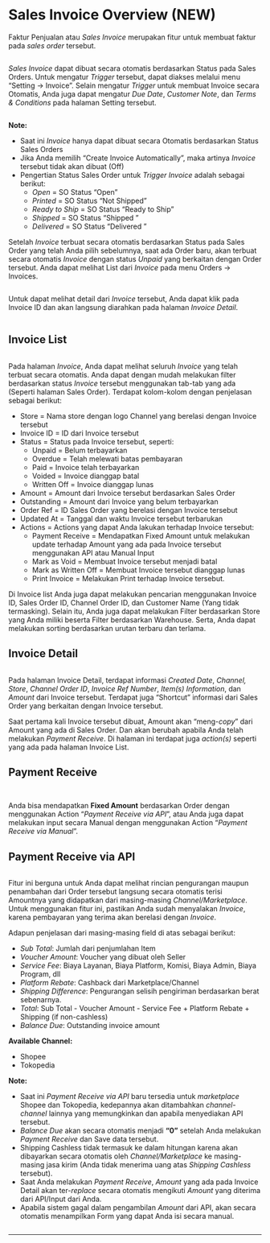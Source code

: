 # Sales Invoice Overview (NEW)

Faktur Penjualan atau _Sales Invoice_ merupakan fitur untuk membuat faktur pada _sales order_ tersebut.

<figure><img src="../.gitbook/assets/poo.png" alt=""><figcaption></figcaption></figure>

_Sales Invoice_ dapat dibuat secara otomatis berdasarkan Status pada Sales Orders. Untuk mengatur _Trigger_ tersebut, dapat diakses melalui menu “Setting -> Invoice”. Selain mengatur _Trigger_ untuk membuat Invoice secara Otomatis, Anda juga dapat mengatur _Due Date_, _Customer Note_, dan _Terms & Conditions_ pada halaman Setting tersebut.

<figure><img src="../.gitbook/assets/nmn (1).png" alt=""><figcaption></figcaption></figure>

**Note:**

* Saat ini _Invoice_ hanya dapat dibuat secara Otomatis berdasarkan Status Sales Orders
* Jika Anda memilih “Create Invoice Automatically”, maka artinya _Invoice_ tersebut tidak akan dibuat (Off)
* Pengertian Status Sales Order untuk _Trigger Invoice_ adalah sebagai berikut:
  * _Open_ = SO Status “Open”
  * _Printed_ = SO Status “Not Shipped”
  * _Ready to Ship_ = SO Status “Ready to Ship”
  * _Shipped_ = SO Status “Shipped ”
  * _Delivered_ = SO Status “Delivered ”

Setelah _Invoice_ terbuat secara otomatis berdasarkan Status pada Sales Order yang telah Anda pilih sebelumnya, saat ada Order baru, akan terbuat secara otomatis _Invoice_ dengan status _Unpaid_ yang berkaitan dengan Order tersebut. Anda dapat melihat List dari _Invoice_ pada menu Orders -> Invoices.

<figure><img src="../.gitbook/assets/vb.png" alt=""><figcaption></figcaption></figure>

Untuk dapat melihat detail dari _Invoice_ tersebut, Anda dapat klik pada Invoice ID dan akan langsung diarahkan pada halaman _Invoice Detail_.

<figure><img src="../.gitbook/assets/jk.png" alt=""><figcaption></figcaption></figure>

## **Invoice List**

<figure><img src="../.gitbook/assets/hj.png" alt=""><figcaption></figcaption></figure>

Pada halaman _Invoice_, Anda dapat melihat seluruh _Invoice_ yang telah terbuat secara otomatis. Anda dapat dengan mudah melakukan filter berdasarkan status _Invoice_ tersebut menggunakan tab-tab yang ada (Seperti halaman Sales Order). Terdapat kolom-kolom dengan penjelasan sebagai berikut:

* Store = Nama store dengan logo Channel yang berelasi dengan Invoice tersebut
* Invoice ID = ID dari Invoice tersebut
* Status = Status pada Invoice tersebut, seperti:
  * Unpaid = Belum terbayarkan
  * Overdue = Telah melewati batas pembayaran
  * Paid = Invoice telah terbayarkan
  * Voided = Invoice dianggap batal
  * Written Off = Invoice dianggap lunas
* Amount = Amount dari Invoice tersebut berdasarkan Sales Order
* Outstanding = Amount dari Invoice yang belum terbayarkan
* Order Ref = ID Sales Order yang berelasi dengan Invoice tersebut
* Updated At = Tanggal dan waktu Invoice tersebut terbarukan
* Actions = Actions yang dapat Anda lakukan terhadap Invoice tersebut:
  * Payment Receive = Mendapatkan Fixed Amount untuk melakukan update terhadap Amount yang ada pada Invoice tersebut menggunakan API atau Manual Input
  * Mark as Void = Membuat Invoice tersebut menjadi batal
  * Mark as Written Off = Membuat Invoice tersebut dianggap lunas
  * Print Invoice = Melakukan Print terhadap Invoice tersebut.

Di Invoice list Anda juga dapat melakukan pencarian menggunakan Invoice ID, Sales Order ID, Channel Order ID, dan Customer Name (Yang tidak termasking). Selain itu, Anda juga dapat melakukan Filter berdasarkan Store yang Anda miliki beserta Filter berdasarkan Warehouse. Serta, Anda dapat melakukan sorting berdasarkan urutan terbaru dan terlama.

## **Invoice Detail**

<figure><img src="../.gitbook/assets/xc (1).png" alt=""><figcaption></figcaption></figure>

Pada halaman Invoice Detail, terdapat informasi _Created Date_, _Channel, Store_, _Channel Order ID_, _Invoice Ref Number_, _Item(s) Information_, dan _Amount_ dari Invoice tersebut. Terdapat juga “Shortcut” informasi dari Sales Order yang berkaitan dengan Invoice tersebut.

Saat pertama kali Invoice tersebut dibuat, Amount akan “meng-_copy_” dari Amount yang ada di Sales Order. Dan akan berubah apabila Anda telah melakukan _Payment Receive_. Di halaman ini terdapat juga _action(s)_ seperti yang ada pada halaman Invoice List.

## **Payment Receive**

<figure><img src="../.gitbook/assets/fd.png" alt=""><figcaption></figcaption></figure>

<figure><img src="../.gitbook/assets/vvf.png" alt=""><figcaption></figcaption></figure>

Anda bisa mendapatkan **Fixed Amount** berdasarkan Order dengan menggunakan Action “_Payment Receive via API_”, atau Anda juga dapat melakukan input secara Manual dengan menggunakan Action “_Payment Receive via Manual_”.

## **Payment Receive via API**

<figure><img src="../.gitbook/assets/dcv.png" alt=""><figcaption></figcaption></figure>

Fitur ini berguna untuk Anda dapat melihat rincian pengurangan maupun penambahan dari Order tersebut langsung secara otomatis terisi Amountnya yang didapatkan dari masing-masing _Channel/Marketplace_. Untuk menggunakan fitur ini, pastikan Anda sudah menyalakan _Invoice_, karena pembayaran yang terima akan berelasi dengan _Invoice_.

Adapun penjelasan dari masing-masing field di atas sebagai berikut:

* _Sub Total_: Jumlah dari penjumlahan Item
* _Voucher Amount_: Voucher yang dibuat oleh Seller
* _Service Fee_: Biaya Layanan, Biaya Platform, Komisi, Biaya Admin, Biaya Program, dll
* _Platform Rebate_: Cashback dari Marketplace/Channel
* _Shipping Difference_: Pengurangan selisih pengiriman berdasarkan berat sebenarnya.
* _Total_: Sub Total - Voucher Amount - Service Fee + Platform Rebate + Shipping (if non-cashless)
* _Balance Due_: Outstanding invoice amount

**Available Channel:**

* Shopee
* Tokopedia

**Note:**

* Saat ini _Payment Receive via API_ baru tersedia untuk _marketplace_ Shopee dan Tokopedia, kedepannya akan ditambahkan _channel-channel_ lainnya yang memungkinkan dan apabila menyediakan API tersebut.
* _Balance Due_ akan secara otomatis menjadi **“0”** setelah Anda melakukan _Payment Receive_ dan Save data tersebut.
* Shipping Cashless tidak termasuk ke dalam hitungan karena akan dibayarkan secara otomatis oleh _Channel/Marketplace_ ke masing-masing jasa kirim (Anda tidak menerima uang atas _Shipping Cashless_ tersebut).
* Saat Anda melakukan _Payment Receive_, _Amount_ yang ada pada Invoice Detail akan ter-_replace_ secara otomatis mengikuti _Amount_ yang diterima dari API/Input dari Anda.
* Apabila sistem gagal dalam pengambilan _Amount_ dari API, akan secara otomatis menampilkan Form yang dapat Anda isi secara manual.

<figure><img src="../.gitbook/assets/gh.png" alt=""><figcaption></figcaption></figure>



****

